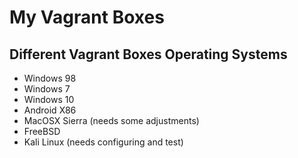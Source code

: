# My Vagrant Boxes

## Different Vagrant Boxes Operating Systems
* Windows 98
* Windows 7
* Windows 10
* Android X86
* MacOSX Sierra (needs some adjustments)
* FreeBSD
* Kali Linux (needs configuring and test)
